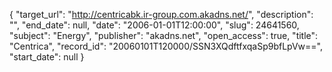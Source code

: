 {
  "target_url": "http://centricabk.ir-group.com.akadns.net/", 
  "description": "", 
  "end_date": null, 
  "date": "2006-01-01T12:00:00", 
  "slug": 24641560, 
  "subject": "Energy", 
  "publisher": "akadns.net", 
  "open_access": true, 
  "title": "Centrica", 
  "record_id": "20060101T120000/SSN3XQdftfxqaSp9bfLpVw==", 
  "start_date": null
}

